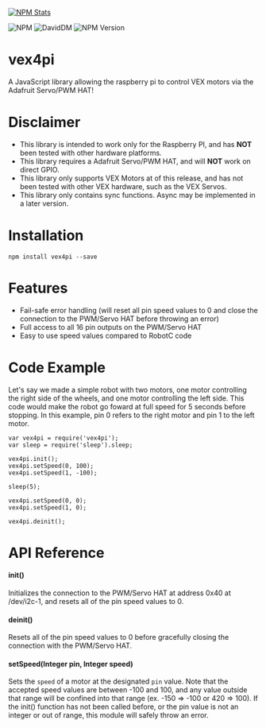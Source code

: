 [![NPM Stats](https://nodei.co/npm/vex4pi.png?downloads=true&downloadRank=true&stars=true)](https://nodei.co/npm/vex4pi/)

![NPM](https://img.shields.io/npm/dt/vex4pi.svg)
![DavidDM](https://david-dm.org/tejashah88/vex4pi.svg)
![NPM Version](https://img.shields.io/npm/v/vex4pi.svg)

# vex4pi
A JavaScript library allowing the raspberry pi to control VEX motors via the Adafruit Servo/PWM HAT!

# Disclaimer
* This library is intended to work only for the Raspberry PI, and has **NOT** been tested with other hardware platforms.
* This library requires a Adafruit Servo/PWM HAT, and will **NOT** work on direct GPIO.
* This library only supports VEX Motors at of this release, and has not been tested with other VEX hardware, such as the VEX Servos.
* This library only contains sync functions. Async may be implemented in a later version.


# Installation

```
npm install vex4pi --save
```

# Features
* Fail-safe error handling (will reset all pin speed values to 0 and close the connection to the PWM/Servo HAT before throwing an error)
* Full access to all 16 pin outputs on the PWM/Servo HAT
* Easy to use speed values compared to RobotC code

# Code Example

Let's say we made a simple robot with two motors, one motor controlling the right side of the wheels, and one motor controlling the left side. This code would make the robot go foward at full speed for 5 seconds before stopping. In this example, pin 0 refers to the right motor and pin 1 to the left motor.

```
var vex4pi = require('vex4pi');
var sleep = require('sleep').sleep;

vex4pi.init();
vex4pi.setSpeed(0, 100);
vex4pi.setSpeed(1, -100);

sleep(5);

vex4pi.setSpeed(0, 0);
vex4pi.setSpeed(1, 0);

vex4pi.deinit();
```

# API Reference

#### init()
Initializes the connection to the PWM/Servo HAT at address 0x40 at /dev/i2c-1, and resets all of the pin speed values to 0.

#### deinit()
Resets all of the pin speed values to 0 before gracefully closing the connection with the PWM/Servo HAT.

#### setSpeed(Integer pin, Integer speed)
Sets the `speed` of a motor at the designated `pin` value. Note that the accepted speed values are between -100 and 100, and any value outside that range will be confined into that range (ex. -150 => -100 or 420 => 100). If the init() function has not been called before, or the pin value is not an integer or out of range, this module will safely throw an error.